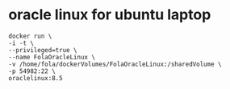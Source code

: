 # oracle linux for ubuntu laptop
 
```shell
docker run \
-i -t \
--privileged=true \
--name FolaOracleLinux \
-v /home/fola/dockerVolumes/FolaOracleLinux:/sharedVolume \
-p 54982:22 \
oraclelinux:8.5
```

<Br>

